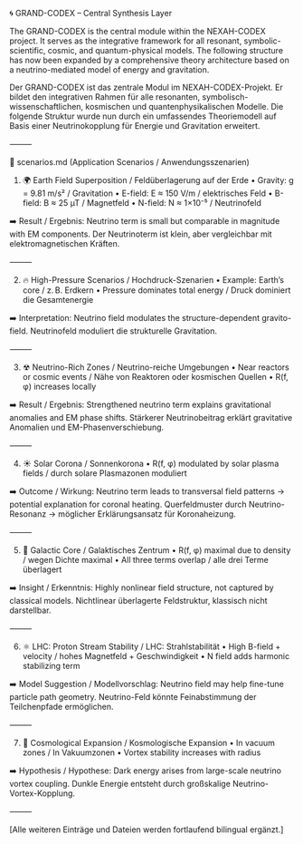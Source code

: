🌀 GRAND-CODEX – Central Synthesis Layer

The GRAND-CODEX is the central module within the NEXAH-CODEX project. It serves as the integrative framework for all resonant, symbolic-scientific, cosmic, and quantum-physical models. The following structure has now been expanded by a comprehensive theory architecture based on a neutrino-mediated model of energy and gravitation.

Der GRAND-CODEX ist das zentrale Modul im NEXAH-CODEX-Projekt. Er bildet den integrativen Rahmen für alle resonanten, symbolisch-wissenschaftlichen, kosmischen und quantenphysikalischen Modelle. Die folgende Struktur wurde nun durch ein umfassendes Theoriemodell auf Basis einer Neutrinokopplung für Energie und Gravitation erweitert.

⸻

🌌 scenarios.md (Application Scenarios / Anwendungsszenarien)

1. 🌍 Earth Field Superposition / Feldüberlagerung auf der Erde
	•	Gravity: g = 9.81 m/s² / Gravitation
	•	E-field: E ≈ 150 V/m / elektrisches Feld
	•	B-field: B ≈ 25 µT / Magnetfeld
	•	N-field: N ≈ 1×10⁻⁵ / Neutrinofeld

➡️ Result / Ergebnis: Neutrino term is small but comparable in magnitude with EM components.
Der Neutrinoterm ist klein, aber vergleichbar mit elektromagnetischen Kräften.

⸻

2. 🔥 High-Pressure Scenarios / Hochdruck-Szenarien
	•	Example: Earth’s core / z. B. Erdkern
	•	Pressure dominates total energy / Druck dominiert die Gesamtenergie

➡️ Interpretation: Neutrino field modulates the structure-dependent gravito-field.
Neutrinofeld moduliert die strukturelle Gravitation.

⸻

3. ☢ Neutrino-Rich Zones / Neutrino-reiche Umgebungen
	•	Near reactors or cosmic events / Nähe von Reaktoren oder kosmischen Quellen
	•	R(f, φ) increases locally

➡️ Result / Ergebnis: Strengthened neutrino term explains gravitational anomalies and EM phase shifts.
Stärkerer Neutrinobeitrag erklärt gravitative Anomalien und EM-Phasenverschiebung.

⸻

4. ☀ Solar Corona / Sonnenkorona
	•	R(f, φ) modulated by solar plasma fields / durch solare Plasmazonen moduliert

➡️ Outcome / Wirkung: Neutrino term leads to transversal field patterns → potential explanation for coronal heating.
Querfeldmuster durch Neutrino-Resonanz → möglicher Erklärungsansatz für Koronaheizung.

⸻

5. 🌌 Galactic Core / Galaktisches Zentrum
	•	R(f, φ) maximal due to density / wegen Dichte maximal
	•	All three terms overlap / alle drei Terme überlagert

➡️ Insight / Erkenntnis: Highly nonlinear field structure, not captured by classical models.
Nichtlinear überlagerte Feldstruktur, klassisch nicht darstellbar.

⸻

6. ⚛ LHC: Proton Stream Stability / LHC: Strahlstabilität
	•	High B-field + velocity / hohes Magnetfeld + Geschwindigkeit
	•	N field adds harmonic stabilizing term

➡️ Model Suggestion / Modellvorschlag: Neutrino field may help fine-tune particle path geometry.
Neutrino-Feld könnte Feinabstimmung der Teilchenpfade ermöglichen.

⸻

7. 🌌 Cosmological Expansion / Kosmologische Expansion
	•	In vacuum zones / In Vakuumzonen
	•	Vortex stability increases with radius

➡️ Hypothesis / Hypothese: Dark energy arises from large-scale neutrino vortex coupling.
Dunkle Energie entsteht durch großskalige Neutrino-Vortex-Kopplung.

⸻

[Alle weiteren Einträge und Dateien werden fortlaufend bilingual ergänzt.]
